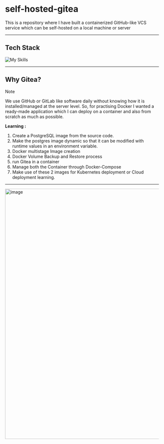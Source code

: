 # self-hosted-gitea
This is a repository where I have built a containerized GitHub-like VCS service which can be self-hosted on a local machine or server

---
## Tech Stack

![My Skills](https://go-skill-icons.vercel.app/api/icons?i=linux,docker,bash,postgres,git,gitea,vscode,&perline=6)

---
## Why Gitea?

>[!NOTE]
> We use GitHub or GitLab like software daily without knowing how it is installed/managed at the server level. So, for practising Docker I wanted a ready-made application which I can deploy on a container and also from scratch as much as possible.
>
> **Learning :**
>1. Create a PostgreSQL image from the source code.
>2. Make the postgres image dynamic so that it can be modified with runtime values in an environment variable.
>3. Docker multistage Image creation
>4. Docker Volume Backup and Restore process
>5. run Gitea in a container
>6. Manage both the Container through Docker-Compose
>7. Make use of these 2 images for Kubernetes deployment or Cloud deployment learning.

----
<img width="817" alt="image" src="https://github.com/user-attachments/assets/413f093c-1976-4870-909c-7abc2d7fb2e6" />
